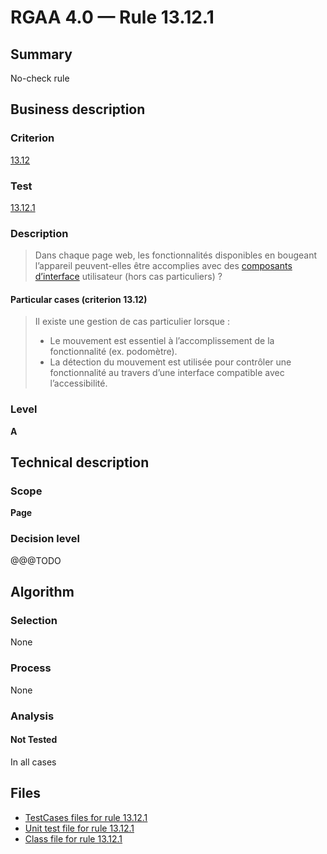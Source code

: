 # RGAA 4.0 — Rule 13.12.1

## Summary

No-check rule

## Business description

### Criterion

[13.12](https://www.numerique.gouv.fr/publications/rgaa-accessibilite/methode/criteres/#crit-13-12)

### Test

[13.12.1](https://www.numerique.gouv.fr/publications/rgaa-accessibilite/methode/criteres/#test-13-12-1)

### Description

> Dans chaque page web, les fonctionnalités disponibles en bougeant l’appareil peuvent-elles être accomplies avec des [composants d’interface](https://www.numerique.gouv.fr/publications/rgaa-accessibilite/methode/glossaire/#composant-d-interface) utilisateur (hors cas particuliers) ?

#### Particular cases (criterion 13.12)

> Il existe une gestion de cas particulier lorsque :
> 
> * Le mouvement est essentiel à l’accomplissement de la fonctionnalité (ex. podomètre).
> * La détection du mouvement est utilisée pour contrôler une fonctionnalité au travers d’une interface compatible avec l’accessibilité.

### Level

**A**


## Technical description

### Scope

**Page**

### Decision level

@@@TODO


## Algorithm

### Selection

None

### Process

None

### Analysis

#### Not Tested

In all cases


## Files

- [TestCases files for rule 13.12.1](https://gitlab.com/asqatasun/Asqatasun/-/tree/master/rules/rules-rgaa4.0/src/test/resources/testcases/rgaa40/Rgaa40Rule131201/)
- [Unit test file for rule 13.12.1](https://gitlab.com/asqatasun/Asqatasun/-/blob/master/rules/rules-rgaa4.0/src/test/java/org/asqatasun/rules/rgaa40/Rgaa40Rule131201Test.java)
- [Class file for rule 13.12.1](https://gitlab.com/asqatasun/Asqatasun/-/blob/master/rules/rules-rgaa4.0/src/main/java/org/asqatasun/rules/rgaa40/Rgaa40Rule131201.java)


